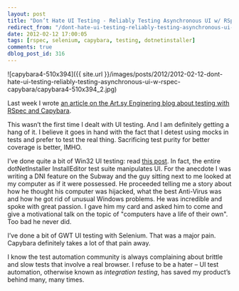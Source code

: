 ```yaml
---
layout: post
title: "Don’t Hate UI Testing - Reliably Testing Asynchronous UI w/ RSpec & Capybara"
redirect_from: "/dont-hate-ui-testing-reliably-testing-asynchronous-ui-w-rspec-capybara/"
date: 2012-02-12 17:00:05
tags: [rspec, selenium, capybara, testing, dotnetinstaller]
comments: true
dblog_post_id: 316
---
```

![capybara4-510x394]({{ site.url }}/images/posts/2012/2012-02-12-dont-hate-ui-testing-reliably-testing-asynchronous-ui-w-rspec-capybara/capybara4-510x394_2.jpg)

Last week I wrote [an article on the Art.sy Enginering blog about testing with RSpec and Capybara](https://artsy.github.io/blog/2012/02/03/reliably-testing-asynchronous-ui-w-slash-rspec-and-capybara).

This wasn’t the first time I dealt with UI testing. And I am definitely getting a hang of it. I believe it goes in hand with the fact that I detest using mocks in tests and prefer to test the real thing. Sacrificing test purity for better coverage is better, IMHO.

I’ve done quite a bit of Win32 UI testing: read [this post](https://code.dblock.org/automating-win32-ui-testing-systemwindowsautomation-and-project-white). In fact, the entire dotNetInstaller InstallEditor test suite manipulates UI. For the anecdote I was writing a DNI feature on the Subway and the guy sitting next to me looked at my computer as if it were possessed. He proceeded telling me a story about how he thought his computer was hijacked, what the best Anti-Virus was and how he got rid of unusual Windows problems. He was incredible and spoke with great passion. I gave him my card and asked him to come and give a motivational talk on the topic of "computers have a life of their own". Too bad he never did.

I’ve done a bit of GWT UI testing with Selenium. That was a major pain. Capybara definitely takes a lot of that pain away.

I know the test automation community is always complaining about brittle and slow tests that involve a real browser. I refuse to be a hater – UI test automation, otherwise known as _integration testing_, has saved my product’s behind many, many times.
